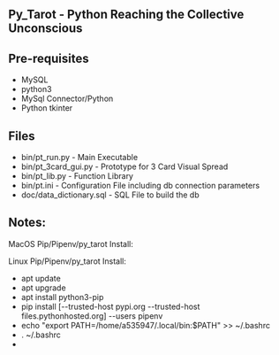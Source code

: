 ## Py_Tarot - Python Reaching the Collective Unconscious

## Pre-requisites

- MySQL
- python3 
- MySql Connector/Python
- Python tkinter

## Files

- bin/pt_run.py - Main Executable
- bin/pt_3card_gui.py - Prototype for 3 Card Visual Spread 
- bin/pt_lib.py - Function Library
- bin/pt.ini - Configuration File including db connection parameters
- doc/data_dictionary.sql - SQL File to build the db

## Notes:
MacOS Pip/Pipenv/py_tarot Install:

Linux Pip/Pipenv/py_tarot Install:

- apt update
- apt upgrade
- apt install python3-pip
- pip install [--trusted-host pypi.org --trusted-host files.pythonhosted.org]  --users pipenv 
- echo "export PATH=/home/a535947/.local/bin:$PATH" >> ~/.bashrc
- . ~/.bashrc
- 

